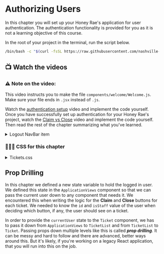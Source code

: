 # Authorizing Users
In this chapter you will set up your Honey Rae's application for user authentication. The authentication functionality is provided for you as it is not a learning objective of this course.

In the root of your project in the terminal, run the script below.
```sh
/bin/bash -c "$(curl -fsSL https://raw.githubusercontent.com/nashville-software-school/client-side-mastery/vf-react-vite-implementation/book-5-honey-rae-repairs/chapters/scripts/repair-auth.sh)"
```

## 📺 Watch the videos

### ⚠️ Note on the video: 
This video instructs you to make the file `components/welcome/Welcome.js`. Make sure your file ends in `.jsx` instead of `.js`.

Watch the [authentication setup](https://youtu.be/nDGJUeN1biY?si=HZmcMzjb-7Xu_mzW) video and implement the code yourself. Once you have successfully set up authentication for your Honey Rae's project, watch the [Claim vs Close](https://youtu.be/4OVltZMwbzc?si=oXNsN101p77BTwOB) video and implement the code yourself. Then read the rest of the chapter summarizing what you've learned.

<details>
  <summary>Logout NavBar item</summary>

  ```jsx
  {localStorage.getItem("honey_user") ? (
    <li className="navbar-item navbar-logout">
      <Link
        className="navbar-link"
        to=""
        onClick={() => {
          localStorage.removeItem("honey_user")
          navigate("/", { replace: true })
        }}
      >
        Logout
      </Link>
    </li>
  ) : (
    ""
  )}
  ```
</details>

### 🔸🔻🔹 CSS for this chapter
<details>
  <summary>Tickets.css</summary>

  ```css
  .btn-container {
    display: flex;
    justify-content: flex-end;
  }
  ```
</details>

## Prop Drilling
In this chapter we defined a new state variable to hold the logged in user. We defined this state in the `ApplicationViews` component so that we can pass the current user down to any component that needs it. We encountered this when writing the logic for the **Claim** and **Close** buttons for each ticket. We needed to know the `id` and `isStaff` value of the user when deciding which button, if any, the user should see on a ticket.

In order to provide the `currentUser` state to the `Ticket` component, we has to pass it down from `ApplicationViews` to `TicketList` and from `TicketList` to `Ticket`. Passing props down multiple levels like this is called ***prop drilling***. It can be messy and hard to follow and there are advanced, better ways around this. But it's likely, if you're working on a legacy React application, that you will run into this on the job.
